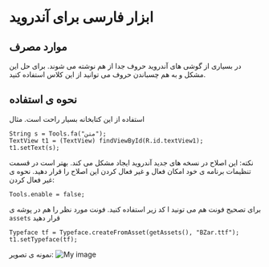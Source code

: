 ﻿ابزار فارسی برای آندروید
=============
موارد مصرف
-------------
در بسیاری از گوشی های آندروید حروف جدا از هم نوشته می شوند. برای حل این مشکل و به هم چسباندن حروف می توانید از این کلاس استفاده کنید.


نحوه ی استفاده
-------------
استفاده از این کتابخانه بسیار راحت است.
مثال

    String s = Tools.fa("متن");
	TextView t1 = (TextView) findViewById(R.id.textView1);
	t1.setText(s);

نکته: این اصلاح در نسخه های جدید آندروید ایجاد مشکل می کند. بهتر است در قسمت تنظیمات برنامه ی خود امکان فعال و غیر فعال کردن این اصلاح را قرار دهید. نحوه ی غیر فعال کردن:

    Tools.enable = false;
	
برای تصحیح فونت هم می تونید ا کد زیر استفاده کنید.
فونت مورد نظر را هم در پوشه ی `assets` قرار دهید

    Typeface tf = Typeface.createFromAsset(getAssets(), "BZar.ttf");
	t1.setTypeface(tf);

نمونه ی تصویر:
![My image](smomoo.github.com/android-Farsi-Tools/img/1.png)
